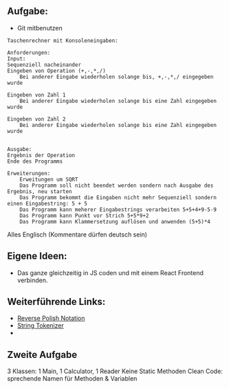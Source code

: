 ## Aufgabe:

- Git mitbenutzen
```
Taschenrechner mit Konsoleneingaben:

Anforderungen:
Input:
Sequenziell nacheinander
Eingeben von Operation (+,-,*,/)
    Bei anderer Eingabe wiederholen solange bis, +,-,*,/ eingegeben wurde

Eingeben von Zahl 1
    Bei anderer Eingabe wiederholen solange bis eine Zahl eingegeben wurde

Eingeben von Zahl 2
    Bei anderer Eingabe wiederholen solange bis eine Zahl eingegeben wurde


Ausgabe:
Ergebnis der Operation
Ende des Programms

Erweiterungen:
    Erweitungen um SQRT
    Das Programm soll nicht beendet werden sondern nach Ausgabe des Ergebnis, neu starten
    Das Programm bekommt die Eingaben nicht mehr Sequenziell sondern einen Eingabestring: 5 + 5
    Das Programm kann meherer Eingabestrings verarbeiten 5+5+4+9-5-9
    Das Programm kann Punkt vor Strich 5+5*9+2
    Das Programm kann Klammersetzung auflösen und anwenden (5+5)*4
```

Alles Englisch (Kommentare dürfen deutsch sein)

## Eigene Ideen:

- Das ganze gleichzeitig in JS coden und mit einem React Frontend verbinden.

## Weiterführende Links:

- [Reverse Polish Notation](https://en.wikipedia.org/wiki/Reverse_Polish_notation)
- [String Tokenizer](https://www.javatpoint.com/string-tokenizer-in-java)
- 

## Zweite Aufgabe

3 Klassen: 1 Main, 1 Calculator, 1 Reader
Keine Static Methoden
Clean Code: sprechende Namen für Methoden & Variablen
